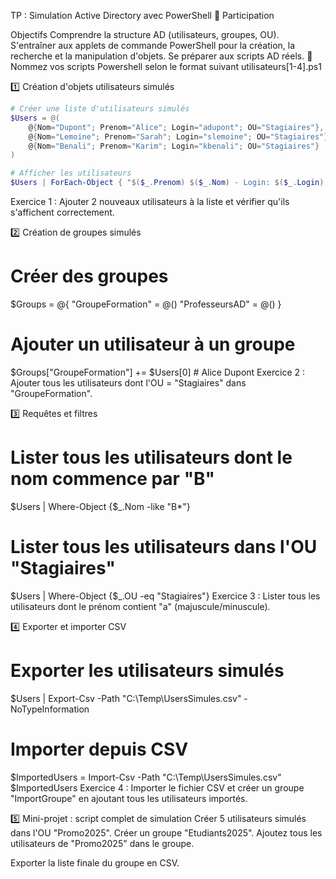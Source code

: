 TP : Simulation Active Directory avec PowerShell
🎉 Participation

Objectifs
Comprendre la structure AD (utilisateurs, groupes, OU).
S'entraîner aux applets de commande PowerShell pour la création, la recherche et la manipulation d'objets.
Se préparer aux scripts AD réels.
🔖 Nommez vos scripts Powershell selon le format suivant utilisateurs[1-4].ps1

1️⃣ Création d'objets utilisateurs simulés

```powershell
# Créer une liste d'utilisateurs simulés
$Users = @(
    @{Nom="Dupont"; Prenom="Alice"; Login="adupont"; OU="Stagiaires"},
    @{Nom="Lemoine"; Prenom="Sarah"; Login="slemoine"; OU="Stagiaires"},
    @{Nom="Benali"; Prenom="Karim"; Login="kbenali"; OU="Stagiaires"}
)

# Afficher les utilisateurs
$Users | ForEach-Object { "$($_.Prenom) $($_.Nom) - Login: $($_.Login) - OU: $($_.OU)" }
```

Exercice 1 : Ajouter 2 nouveaux utilisateurs à la liste et vérifier qu'ils s'affichent correctement.

2️⃣ Création de groupes simulés
# Créer des groupes
$Groups = @{
    "GroupeFormation" = @()
    "ProfesseursAD" = @()
}

# Ajouter un utilisateur à un groupe
$Groups["GroupeFormation"] += $Users[0]   # Alice Dupont
Exercice 2 : Ajouter tous les utilisateurs dont l'OU = "Stagiaires" dans "GroupeFormation".

3️⃣ Requêtes et filtres
# Lister tous les utilisateurs dont le nom commence par "B"
$Users | Where-Object {$_.Nom -like "B*"}

# Lister tous les utilisateurs dans l'OU "Stagiaires"
$Users | Where-Object {$_.OU -eq "Stagiaires"}
Exercice 3 : Lister tous les utilisateurs dont le prénom contient "a" (majuscule/minuscule).

4️⃣ Exporter et importer CSV
# Exporter les utilisateurs simulés
$Users | Export-Csv -Path "C:\Temp\UsersSimules.csv" -NoTypeInformation

# Importer depuis CSV
$ImportedUsers = Import-Csv -Path "C:\Temp\UsersSimules.csv"
$ImportedUsers
Exercice 4 : Importer le fichier CSV et créer un groupe "ImportGroupe" en ajoutant tous les utilisateurs importés.

5️⃣ Mini-projet : script complet de simulation
Créer 5 utilisateurs simulés dans l'OU "Promo2025".
Créer un groupe "Etudiants2025".
Ajoutez tous les utilisateurs de "Promo2025" dans le groupe.

Exporter la liste finale du groupe en CSV.
